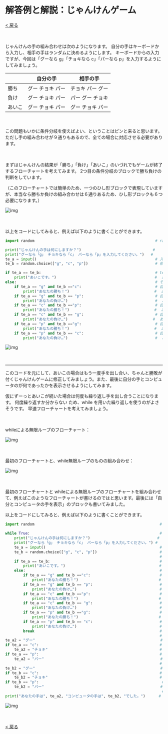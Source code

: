 # 解答例と解説：じゃんけんゲーム

[< 戻る](../)

　

じゃんけんの手の組み合わせは次のようになります。
自分の手はキーボードから入力し、相手の手はランダムに決めるようにします。
キーボードからの入力ですが、今回は「グーなら g」「チョキなら c」「パーなら p」を入力するようにしてみましょう。

|        | 自分の手         | 相手の手         |
| ------ | ---------------- | ---------------- |
| 勝ち   | グー チョキ パー | チョキ パー グー |
| 負け   | グー チョキ パー | パー グー チョキ |
| あいこ | グー チョキ パー | グー チョキ パー |

　

この問題もいかに条件分岐を使えばよい、ということはピンと来ると思います。ただし手の組み合わせが９通りもあるので、全ての場合に対応させる必要があります。

　

まずはじゃんけんの結果が「勝ち」「負け」「あいこ」のいづれでもゲームが終了するフローチャートを考えてみます。
2つ目の条件分岐のブロックで勝ち負けの判断をしています。

（このフローチャートでは簡単のため、一つのひし形ブロックで表現していますが、本当なら勝ちか負けの組み合わせは６通りあるため、ひし形ブロックも６つ必要になります。）

![img](assets/image5.png)

　

以上をコードにしてみると、例えば以下のように書くことができます。

```python
import random                                                      # randomモジュールをインポート

print("じゃんけんの手は何にしますか？")                                #  
print("グーなら「g」 チョキなら「c」 パーなら「p」を入力してください。")   #  
te_a = input()                                                     # 入力した文字列を te_a に代入
te_b = random.choice(["g", "c", "p"])                              # 相手の手をランダムに選び、te_b に代入

if te_a == te_b:                                                   # te_a と te_b が同じ場合は…
    print("あいこです。")                                            #  あいこです。
else:                                                              # そうではなくて…
    if te_a == "g" and te_b =="c":                                 # 自分：グー 相手：チョキ ならば…
        print("あなたの勝ち！")                                      #  あなたの勝ち！
    if te_a == "g" and te_b == "p":                                # 自分：グー 相手：パー ならば…
        print("あなたの負け…")                                       #  あなたの負け…
    if te_a == "c" and te_b =="p":                                 # 自分：チョキ 相手：パー ならば…
        print("あなたの勝ち！")                                      #  あなたの勝ち！
    if te_a == "c" and te_b == "g":                                # 自分：チョキ 相手：グー ならば…
        print("あなたの負け…")                                      #  あなたの負け…
    if te_a == "p" and te_b =="g":                                 # 自分：パー 相手：グー ならば…
        print("あなたの勝ち！")                                      #  あなたの勝ち！
    if te_a == "p" and te_b == "c":                                # 自分：パー 相手：チョキ ならば…
        print("あなたの負け…")                                       #  あなたの負け…
```

![img](assets/image2.png)

　

---

このコードを元にして、あいこの場合はもう一度手を出し合い、ちゃんと勝敗が付くじゃんけんゲームに修正してみましょう。また、最後に自分の手とコンピュータのが何であったかを表示させるようにしてみます。

仮にずーっとあいこが続いた場合は何度も繰り返し手を出し合うことになります。
何度繰り返すか分からない ため、while を用いた繰り返しを使うのがよさそうです。
早速フローチャートを考えてみましょう。

　

whileによる無限ループのフローチャート：

![img](assets/image3.png)

　

最初のフローチャートと、while無限ループのものの組み合わせ：

![img](assets/image1.png)

　

最初のフローチャートと whileによる無限ループのフローチャートを組み合わせて、例えばこのようなフローチャートが書けるのではと思います。最後には「自分とコンピュータの手を表示」のブロックも書いてみました。


以上をコードにしてみると、例えば以下のように書くことができます。

```python
import random                                                        # randomモジュールをインポート

while True:                                                          # whileによる無限ループ
    print("じゃんけんの手は何にしますか？")                              #  
    print("グーなら「g」 チョキなら「c」 パーなら「p」を入力してください。") #  
    te_a = input()                                                   # 入力した文字列を te_a に代入
    te_b = random.choice(["g", "c", "p"])                            # 相手の手をランダムに選び、te_b に代入
                                                                     #  
    if te_a == te_b:                                                 # te_a と te_b が同じ場合は…
        print("あいこです。")                                          #  あいこです。
    else:                                                            # そうではなくて…
        if te_a == "g" and te_b =="c":                               #  自分：グー 相手：チョキ ならば…
            print("あなたの勝ち！")                                    #   あなたの勝ち！
        if te_a == "g" and te_b == "p":                              #  自分：グー 相手：パー ならば…
            print("あなたの負け…")                                     #   あなたの負け…
        if te_a == "c" and te_b =="p":                               #  自分：チョキ 相手：パー ならば…
            print("あなたの勝ち！")                                    #   あなたの勝ち！
        if te_a == "c" and te_b == "g":                              #  自分：チョキ 相手：グー ならば…
            print("あなたの負け…")                                     #   あなたの負け…
        if te_a == "p" and te_b =="g":                               #  自分：パー 相手：グー ならば…
            print("あなたの勝ち！")                                    #   あなたの勝ち！
        if te_a == "p" and te_b == "c":                              #  自分：パー 相手：チョキ ならば…
            print("あなたの負け…")                                     #   あなたの負け…
        break                                                        #  ループ脱出！
                                                                     #  
te_a2 = "グー"                                                        # te_a2にとりあえず「グー」の文字列を代入
if te_a == "c":                                                      # もし te_a が「c」ならば…
    te_a2 = "チョキ"                                                  #  te_a2 に「チョキ」を代入
if te_a == "p":                                                      # もし te_a が「p」ならば…
    te_a2 = "パー"                                                    #  te_a2 に「パー」を代入
                                                                     #  
te_b2 = "グー"                                                        # te_b2にとりあえず「グー」の文字列を代入
if te_b == "c":                                                      # もし te_b が「c」ならば…
    te_b2 = "チョキ"                                                  #  te_b2 に「チョキ」を代入
if te_b == "p":                                                       # もし te_b が「p」ならば…
    te_b2 = "パー"                                                    #  te_b2 に「パー」を代入
                                                                      #  
print("あなたの手は", te_a2, "コンピュータの手は", te_b2, "でした。")      # 自分とコンピュータの手を表示
```

![img](assets/image4.png)

　

[< 戻る](../)